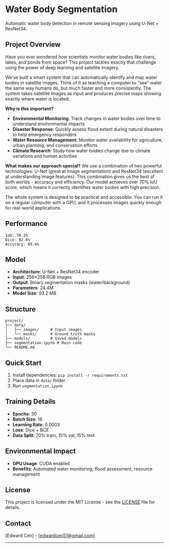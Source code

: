 # Water Body Segmentation

Automatic water body detection in remote sensing imagery using U-Net + ResNet34.

## Project Overview

Have you ever wondered how scientists monitor water bodies like rivers, lakes, and ponds from space? This project tackles exactly that challenge using the power of deep learning and satellite imagery.

We've built a smart system that can automatically identify and map water bodies in satellite images. Think of it as teaching a computer to "see" water the same way humans do, but much faster and more consistently. The system takes satellite images as input and produces precise maps showing exactly where water is located.

**Why is this important?**
- **Environmental Monitoring**: Track changes in water bodies over time to understand environmental impacts
- **Disaster Response**: Quickly assess flood extent during natural disasters to help emergency responders
- **Water Resource Management**: Monitor water availability for agriculture, urban planning, and conservation efforts
- **Climate Research**: Study how water bodies change due to climate variations and human activities

**What makes our approach special?**
We use a combination of two powerful technologies: U-Net (great at image segmentation) and ResNet34 (excellent at understanding image features). This combination gives us the best of both worlds - accuracy and efficiency. Our model achieves over 70% IoU score, which means it correctly identifies water bodies with high precision.

The whole system is designed to be practical and accessible. You can run it on a regular computer with a GPU, and it processes images quickly enough for real-world applications.

## Performance

```
IoU: 70.3%
Dice: 82.6%
Accuracy: 89.4%
```

## Model

- **Architecture**: U-Net + ResNet34 encoder
- **Input**: 256×256 RGB images
- **Output**: Binary segmentation masks (water/background)
- **Parameters**: 24.4M
- **Model Size**: 93.2 MB

## Structure

```
project/
├── data/
│   ├── images/     # Input images
│   └── masks/      # Ground truth masks
├── models/         # Saved models
├── segmentation.ipynb # Main code
└── README.md
```

## Quick Start

1. Install dependencies: `pip install -r requirements.txt`
2. Place data in `data/` folder
3. Run `segmentation.ipynb`

## Training Details

- **Epochs**: 30
- **Batch Size**: 16
- **Learning Rate**: 0.0003
- **Loss**: Dice + BCE
- **Data Split**: 70% train, 15% val, 15% test

## Environmental Impact

- **GPU Usage**: CUDA enabled
- **Benefits**: Automated water monitoring, flood assessment, resource management

## License

This project is licensed under the MIT License - see the [LICENSE](LICENSE) file for details.


## Contact

[Edward Cen] - [edwardcen51@gmail.com]

---



